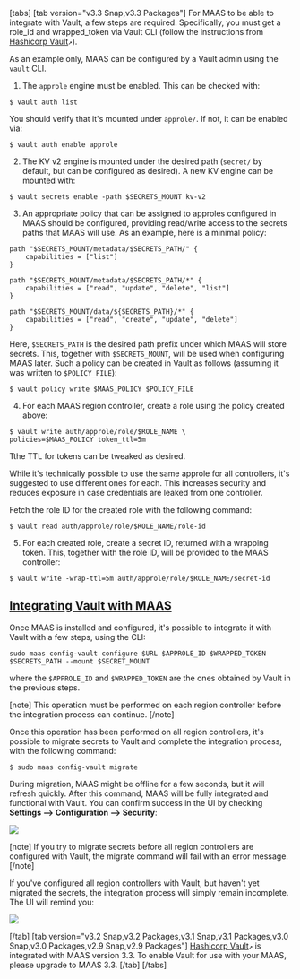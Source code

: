 <!-- "How to enable Vault" -->

[tabs]
[tab version="v3.3 Snap,v3.3 Packages"]
For MAAS to be able to integrate with Vault, a few steps are required.  Specifically, you must get a role_id and wrapped_token via Vault CLI (follow the instructions from [Hashicorp Vault](https://learn.hashicorp.com/tutorials/vault/approle-best-practices?in=vault/auth-methods#approle-response-wrapping)`↗`).

As an example only, MAAS can be configured by a Vault admin using the `vault` CLI.

1) The `approle` engine must be enabled. This can be checked with:

```nohighlight
$ vault auth list
```

You should verify that it's mounted under `approle/`.  If not, it can be enabled via:

```nohighlight
$ vault auth enable approle
```

2) The KV v2 engine is mounted under the desired path (`secret/` by default, but can be configured as desired). A new KV engine can be mounted with:

```nohighlight
$ vault secrets enable -path $SECRETS_MOUNT kv-v2
```

3) An appropriate policy that can be assigned to approles configured in MAAS should be configured, providing read/write access to the secrets paths that MAAS will use.  As an example, here is a minimal policy:

```nohighlight
path "$SECRETS_MOUNT/metadata/$SECRETS_PATH/" {
	capabilities = ["list"]
}

path "$SECRETS_MOUNT/metadata/$SECRETS_PATH/*" {
	capabilities = ["read", "update", "delete", "list"]
}

path "$SECRETS_MOUNT/data/${SECRETS_PATH}/*" {
	capabilities = ["read", "create", "update", "delete"]
}
```
Here, `$SECRETS_PATH` is the desired path prefix under which MAAS will store secrets. This, together with `$SECRETS_MOUNT`, will be used when configuring MAAS later. Such a policy can be created in Vault as follows (assuming it was written to `$POLICY_FILE`):

```nohighlight
$ vault policy write $MAAS_POLICY $POLICY_FILE
```

4) For each MAAS region controller, create a role using the policy created above:

```nohighlight
$ vault write auth/approle/role/$ROLE_NAME \
policies=$MAAS_POLICY token_ttl=5m
```

Tthe TTL for tokens can be tweaked as desired.

While it's technically possible to use the same approle for all controllers, it's suggested to use different ones for each.  This increases security and reduces exposure in case credentials are leaked from one controller.

Fetch the role ID for the created role with the following command:

```nohighlight
$ vault read auth/approle/role/$ROLE_NAME/role-id
```

5) For each created role, create a secret ID, returned with a wrapping token. This, together with the role ID, will be provided to the MAAS controller:

```nohighlight
$ vault write -wrap-ttl=5m auth/approle/role/$ROLE_NAME/secret-id
```

<a href="#heading--Integrating-Vault-with-MAAS"><h2 id="heading--Integrating-Vault-with-MAAS">Integrating Vault with MAAS</h2></a>

Once MAAS is installed and configured, it's possible to integrate it with Vault with a few steps, using the CLI:

```nohighlight
sudo maas config-vault configure $URL $APPROLE_ID $WRAPPED_TOKEN $SECRETS_PATH --mount $SECRET_MOUNT
```
where the `$APPROLE_ID` and `$WRAPPED_TOKEN` are the ones obtained by Vault in the previous steps.

[note]
This operation must be performed on each region controller before the integration process can continue.
[/note]

Once this operation has been performed on all region controllers, it's possible to migrate secrets to Vault and complete the integration process, with the following command:

```nohighlight
$ sudo maas config-vault migrate
```
During migration, MAAS might be offline for a few seconds, but it will refresh quickly.  After this command, MAAS will be fully integrated and functional with Vault. You can confirm success in the UI by checking **Settings --> Configuration --> Security**:

<a href="https://discourse.maas.io/uploads/default/original/2X/d/dadf8cb6b03710ab19868b77c23d3d2062afb22d.png" target = "_blank"><img src="https://discourse.maas.io/uploads/default/original/2X/d/dadf8cb6b03710ab19868b77c23d3d2062afb22d.png"></a>

[note] 
If you try to migrate secrets before all region controllers are configured with Vault, the migrate command will fail with an error message.
[/note]

If you've configured all region controllers with Vault, but haven't yet migrated the secrets, the integration process will simply remain incomplete.  The UI will remind you:

<a href="https://discourse.maas.io/uploads/default/original/2X/5/558b495841536f38600bbe67c4d4293a3e94bd0b.png" target = "_blank"><img src="https://discourse.maas.io/uploads/default/original/2X/5/558b495841536f38600bbe67c4d4293a3e94bd0b.png"></a>

[/tab]
[tab version="v3.2 Snap,v3.2 Packages,v3.1 Snap,v3.1 Packages,v3.0 Snap,v3.0 Packages,v2.9 Snap,v2.9 Packages"]
[Hashicorp Vault](https://www.vaultproject.io/)`↗` is integrated with MAAS version 3.3.  To enable Vault for use with your MAAS, please upgrade to MAAS 3.3.
[/tab]
[/tabs]
